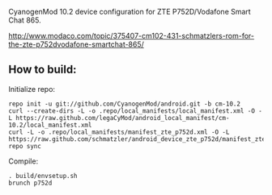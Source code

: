 CyanogenMod 10.2 device configuration for ZTE P752D/Vodafone Smart Chat 865.

http://www.modaco.com/topic/375407-cm102-431-schmatzlers-rom-for-the-zte-p752dvodafone-smartchat-865/

How to build:
-------------

Initialize repo:

    repo init -u git://github.com/CyanogenMod/android.git -b cm-10.2
    curl --create-dirs -L -o .repo/local_manifests/local_manifest.xml -O -L https://raw.github.com/legaCyMod/android_local_manifest/cm-10.2/local_manifest.xml
    curl -L -o .repo/local_manifests/manifest_zte_p752d.xml -O -L https://raw.github.com/schmatzler/android_device_zte_p752d/manifest_zte_p752d.xml
    repo sync

Compile:

    . build/envsetup.sh
    brunch p752d

